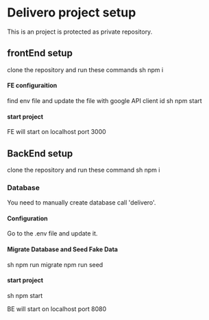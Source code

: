 # Delivero project setup

This is an project is protected as private repository.

## frontEnd setup
clone the repository and run these commands
sh
npm i


#### FE configuraition 
find env file and update the file with google API client id 
sh
npm start


#### start project
FE will start on localhost port 3000


## BackEnd setup
clone the repository and run these command
sh
npm i 

### Database
You need to manually create database call 'delivero'.

#### Configuration
Go to the .env file and update it.

#### Migrate Database and Seed Fake Data
sh
npm run migrate
npm run seed 


#### start project
sh
npm start 


BE will start on localhost port 8080